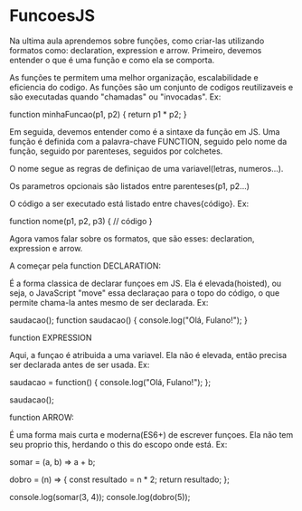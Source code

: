 # FuncoesJS

Na ultima aula aprendemos sobre funções, como criar-las utilizando formatos como: declaration, expression e arrow. Primeiro, devemos entender o que é uma função e como ela se comporta. 

As funções te permitem uma melhor organização, escalabilidade e eficiencia do codigo. As funções são um conjunto de codigos reutilizaveis e são executadas quando "chamadas" ou "invocadas". Ex:

function minhaFuncao(p1, p2) {
  return p1 * p2;
}

Em seguida, devemos entender como é a sintaxe da função em JS. Uma função é definida com a palavra-chave FUNCTION, seguido pelo nome da função, seguido por parenteses, seguidos por colchetes.

O nome segue as regras de definiçao de uma variavel(letras, numeros...).

Os parametros opcionais são listados entre parenteses(p1, p2...)

O código a ser executado está listado entre chaves{código}. Ex:

function nome(p1, p2, p3) { // código }

Agora vamos falar sobre os formatos, que são esses: declaration, expression e arrow.

A começar pela function DECLARATION:

É a forma classica de declarar funçoes em JS. Ela é elevada(hoisted), ou seja, o JavaScript "move" essa declaraçao para o topo do código, o que permite chama-la antes mesmo de ser declarada. Ex:

saudacao(); 
function saudacao() {
  console.log("Olá, Fulano!");
}


function EXPRESSION

Aqui, a funçao é atribuida a uma variavel. Ela não é elevada, então precisa ser declarada antes de ser  usada. Ex:


saudacao = function() {
  console.log("Olá, Fulano!");
};

saudacao();


function ARROW:


É uma forma mais curta e moderna(ES6+) de escrever funçoes. Ela não tem seu proprio this, herdando o this do escopo onde está. Ex:


somar = (a, b) => a + b;


dobro = (n) => {
   const resultado = n * 2;
  return resultado;
};

console.log(somar(3, 4)); 
console.log(dobro(5));    











